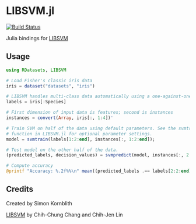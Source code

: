 LIBSVM.jl
=========

[![Build Status](https://travis-ci.org/simonster/LIBSVM.jl.png?branch=master)](https://travis-ci.org/simonster/LIBSVM.jl)

Julia bindings for [LIBSVM](http://www.csie.ntu.edu.tw/~cjlin/libsvm/)

## Usage

```julia
using RDatasets, LIBSVM

# Load Fisher's classic iris data
iris = dataset("datasets", "iris")

# LIBSVM handles multi-class data automatically using a one-against-one strategy
labels = iris[:Species]

# First dimension of input data is features; second is instances
instances = convert(Array, iris[:, 1:4])'

# Train SVM on half of the data using default parameters. See the svmtrain
# function in LIBSVM.jl for optional parameter settings.
model = svmtrain(labels[1:2:end], instances[:, 1:2:end]);

# Test model on the other half of the data.
(predicted_labels, decision_values) = svmpredict(model, instances[:, 2:2:end]);

# Compute accuracy
@printf "Accuracy: %.2f%%\n" mean((predicted_labels .== labels[2:2:end]))*100
```

## Credits

Created by Simon Kornblith

[LIBSVM](http://www.csie.ntu.edu.tw/~cjlin/libsvm/) by Chih-Chung Chang and Chih-Jen Lin
